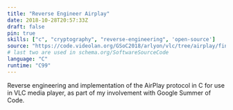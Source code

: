 ```yaml
---
title: "Reverse Engineer Airplay"
date: 2018-10-28T20:57:33Z
draft: false
pin: true
skills: ["c", "cryptography", "reverse-engineering", 'open-source']
source: "https://code.videolan.org/GSoC2018/arlyon/vlc/tree/airplay/final"
# last two are used in schema.org/SoftwareSourceCode
language: "C"
runtime: "C99"
---
```


Reverse engineering and implementation of the AirPlay protocol in C for use
in VLC media player, as part of my involvement with Google Summer of Code.

